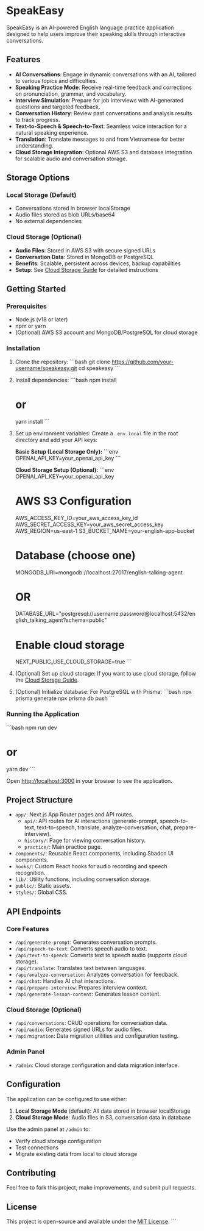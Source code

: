 # SpeakEasy

SpeakEasy is an AI-powered English language practice application designed to help users improve their speaking skills through interactive conversations.

## Features

- **AI Conversations**: Engage in dynamic conversations with an AI, tailored to various topics and difficulties.
- **Speaking Practice Mode**: Receive real-time feedback and corrections on pronunciation, grammar, and vocabulary.
- **Interview Simulation**: Prepare for job interviews with AI-generated questions and targeted feedback.
- **Conversation History**: Review past conversations and analysis results to track progress.
- **Text-to-Speech & Speech-to-Text**: Seamless voice interaction for a natural speaking experience.
- **Translation**: Translate messages to and from Vietnamese for better understanding.
- **Cloud Storage Integration**: Optional AWS S3 and database integration for scalable audio and conversation storage.

## Storage Options

### Local Storage (Default)
- Conversations stored in browser localStorage
- Audio files stored as blob URLs/base64
- No external dependencies

### Cloud Storage (Optional)
- **Audio Files**: Stored in AWS S3 with secure signed URLs
- **Conversation Data**: Stored in MongoDB or PostgreSQL
- **Benefits**: Scalable, persistent across devices, backup capabilities
- **Setup**: See [Cloud Storage Guide](./CLOUD_STORAGE_GUIDE.md) for detailed instructions

## Getting Started

### Prerequisites

- Node.js (v18 or later)
- npm or yarn
- (Optional) AWS S3 account and MongoDB/PostgreSQL for cloud storage

### Installation

1. Clone the repository:
   \`\`\`bash
   git clone https://github.com/your-username/speakeasy.git
   cd speakeasy
   \`\`\`
2. Install dependencies:
   \`\`\`bash
   npm install
   # or
   yarn install
   \`\`\`
3. Set up environment variables:
   Create a `.env.local` file in the root directory and add your API keys:
   
   **Basic Setup (Local Storage Only):**
   \`\`\`env
   OPENAI_API_KEY=your_openai_api_key
   \`\`\`
   
   **Cloud Storage Setup (Optional):**
   \`\`\`env
   OPENAI_API_KEY=your_openai_api_key
   
   # AWS S3 Configuration
   AWS_ACCESS_KEY_ID=your_aws_access_key_id
   AWS_SECRET_ACCESS_KEY=your_aws_secret_access_key
   AWS_REGION=us-east-1
   S3_BUCKET_NAME=your-english-app-bucket
   
   # Database (choose one)
   MONGODB_URI=mongodb://localhost:27017/english-talking-agent
   # OR
   DATABASE_URL="postgresql://username:password@localhost:5432/english_talking_agent?schema=public"
   
   # Enable cloud storage
   NEXT_PUBLIC_USE_CLOUD_STORAGE=true
   \`\`\`

4. (Optional) Set up cloud storage:
   If you want to use cloud storage, follow the [Cloud Storage Guide](./CLOUD_STORAGE_GUIDE.md).

5. (Optional) Initialize database:
   For PostgreSQL with Prisma:
   \`\`\`bash
   npx prisma generate
   npx prisma db push
   \`\`\`

### Running the Application

\`\`\`bash
npm run dev
# or
yarn dev
\`\`\`

Open [http://localhost:3000](http://localhost:3000) in your browser to see the application.

## Project Structure

- `app/`: Next.js App Router pages and API routes.
  - `api/`: API routes for AI interactions (generate-prompt, speech-to-text, text-to-speech, translate, analyze-conversation, chat, prepare-interview).
  - `history/`: Page for viewing conversation history.
  - `practice/`: Main practice page.
- `components/`: Reusable React components, including Shadcn UI components.
- `hooks/`: Custom React hooks for audio recording and speech recognition.
- `lib/`: Utility functions, including conversation storage.
- `public/`: Static assets.
- `styles/`: Global CSS.

## API Endpoints

### Core Features
- `/api/generate-prompt`: Generates conversation prompts.
- `/api/speech-to-text`: Converts speech audio to text.
- `/api/text-to-speech`: Converts text to speech audio (supports cloud storage).
- `/api/translate`: Translates text between languages.
- `/api/analyze-conversation`: Analyzes conversation for feedback.
- `/api/chat`: Handles AI chat interactions.
- `/api/prepare-interview`: Prepares interview context.
- `/api/generate-lesson-content`: Generates lesson content.

### Cloud Storage (Optional)
- `/api/conversations`: CRUD operations for conversation data.
- `/api/audio`: Generates signed URLs for audio files.
- `/api/migration`: Data migration utilities and configuration testing.

### Admin Panel
- `/admin`: Cloud storage configuration and data migration interface.

## Configuration

The application can be configured to use either:

1. **Local Storage Mode** (default): All data stored in browser localStorage
2. **Cloud Storage Mode**: Audio files in S3, conversation data in database

Use the admin panel at `/admin` to:
- Verify cloud storage configuration
- Test connections
- Migrate existing data from local to cloud storage

## Contributing

Feel free to fork this project, make improvements, and submit pull requests.

## License

This project is open-source and available under the [MIT License](LICENSE).
\`\`\`
